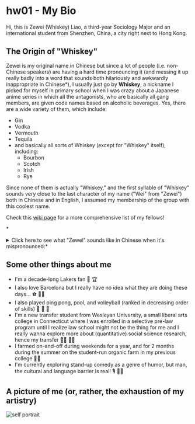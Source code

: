 # hw01 - My Bio
Hi, this is Zewei (Whiskey) Liao, a third-year Sociology Major and an international student from Shenzhen, China, a city right next to Hong Kong. 

## The Origin of "Whiskey"
Zewei is my original name in Chinese but since a lot of people (i.e. non-Chinese speakers) are having a hard time pronouncing it (and messing it up really badly into a word that sounds both hilariously and awkwardly inappropriate in Chinese\*), I usually just go by **Whiskey**, a nickname I picked for myself in primary school when I was crazy about a Japanese anime series in which all the antagonists, who are basically all gang members, are given code names based on alcoholic beverages. Yes, there are a wide variety of them, which include:
- Gin
- Vodka
- Vermouth
- Tequila
- and basically all sorts of Whiskey (except for "Whiskey" itself), including:
  - Bourbon
  - Scotch
  - Irish
  - Rye

Since none of them is actually "Whiskey," and the first syllable of "Whiskey" sounds very close to the last character of my name ("Wei" from "Zewei") both in Chinese and in English, I assumed my membership of the group with this coolest name.

Check this [wiki page](https://www.wikiwand.com/en/List_of_Case_Closed_characters#Black_Organization) for a more comprehensive list of my fellows! 

*<details>
  <summary> Click here to see what "Zewei" sounds like in Chinese when it's mispronounced:*</summary>
  Ziwei, which means masturbation in Chinese
  
</details>

## Some other things about me
- I'm a decade-long Lakers fan :basketball: :trophy:
- I also love Barcelona but I really have no idea what they are doing these days... :soccer: :man_facepalming:
- I also played ping pong, pool, and volleyball (ranked in decreasing order of skills) :ping_pong: :8ball: :volleyball:
- I'm a new transfer student from Wesleyan University, a small liberal arts college in Connecticut where I was enrolled in a selective pre-law program until I realize law school might not be the thing for me and I really wanna explore more about (quantitative) social science research, hence my transfer :man_student: :man_technologist:
- I farmed on-and-off during weekends for a year, and for 2 months during the summer on the student-run organic farm in my previous college :man_farmer:	
- I'm currently exploring stand-up comedy as a genre of humor, but man, the cultural and language barrier is real! :studio_microphone:	:man_shrugging:

## A picture of me (or, rather, the exhaustion of my artistry)

![self portrait](https://github.com/whiskey0504/hw01/blob/master/self_portrait.jpeg)